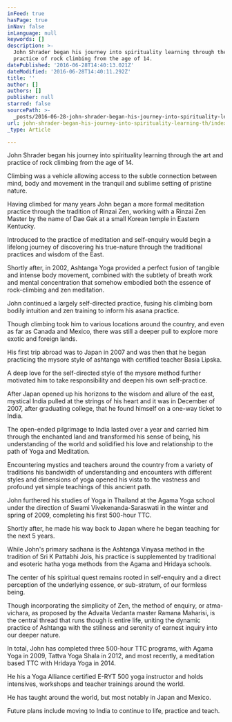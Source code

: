 ```yaml
---
inFeed: true
hasPage: true
inNav: false
inLanguage: null
keywords: []
description: >-
  John Shrader began his journey into spirituality learning through the art and
  practice of rock climbing from the age of 14.
datePublished: '2016-06-28T14:40:13.021Z'
dateModified: '2016-06-28T14:40:11.292Z'
title: ''
author: []
authors: []
publisher: null
starred: false
sourcePath: >-
  _posts/2016-06-28-john-shrader-began-his-journey-into-spirituality-learning-th.md
url: john-shrader-began-his-journey-into-spirituality-learning-th/index.html
_type: Article

---
```

John Shrader began his journey into spirituality learning through the art and practice of rock climbing from the age of 14\.

Climbing was a vehicle allowing access to the subtle connection between mind, body and movement in the tranquil and sublime setting of pristine nature.

Having climbed for many years John began a more formal meditation practice through the tradition of Rinzai Zen, working with a Rinzai Zen Master by the name of Dae Gak at a small Korean temple in Eastern Kentucky.

Introduced to the practice of meditation and self-enquiry would begin a lifelong journey of discovering his true-nature through the traditional practices and wisdom of the East.

Shortly after, in 2002, Ashtanga Yoga provided a perfect fusion of tangible and intense body movement, combined with the subtlety of breath work and mental concentration that somehow embodied both the essence of rock-climbing and zen meditation.

John continued a largely self-directed practice, fusing his climbing born bodily intuition and zen training to inform his asana practice.

Though climbing took him to various locations around the country, and even as far as Canada and Mexico, there was still a deeper pull to explore more exotic and foreign lands.

His first trip abroad was to Japan in 2007 and was then that he began practicing the mysore style of ashtanga with certified teacher Basia Lipska.

A deep love for the self-directed style of the mysore method further motivated him to take responsibility and deepen his own self-practice. 

After Japan opened up his horizons to the wisdom and allure of the east, mystical India pulled at the strings of his heart and it was in December of 2007, after graduating college, that he found himself on a one-way ticket to India.

The open-ended pilgrimage to India lasted over a year and carried him through the enchanted land and transformed his sense of being, his understanding of the world and solidified his love and relationship to the path of Yoga and Meditation. 

Encountering mystics and teachers around the country from a variety of traditions his bandwidth of understanding and encounters with different styles and dimensions of yoga opened his vista to the vastness and profound yet simple teachings of this ancient path. 

John furthered his studies of Yoga in Thailand at the Agama Yoga school under the direction of Swami Vivekenanda-Saraswati in the winter and spring of 2009, completing his first 500-hour TTC.

Shortly after, he made his way back to Japan where he began teaching for the next 5 years. 

While John's primary sadhana is the Ashtanga Vinyasa method in the tradition of Sri K Pattabhi Jois, his practice is supplemented by traditional and esoteric hatha yoga methods from the Agama and Hridaya schools.

The center of his spiritual quest remains rooted in self-enquiry and a direct perception of the underlying essence, or sub-stratum, of our formless being.

Though incorporating the simplicity of Zen, the method of enquiry, or atma-vichara, as proposed by the Advaita Vedanta master Ramana Maharisi, is the central thread that runs though is entire life, uniting the dynamic practice of Ashtanga with the stillness and serenity of earnest inquiry into our deeper nature. 

In total, John has completed three 500-hour TTC programs, with Agama Yoga in 2009, Tattva Yoga Shala in 2012, and most recently, a meditation based TTC with Hridaya Yoga in 2014\.

He his a Yoga Alliance certified E-RYT 500 yoga instructor and holds intensives, workshops and teacher trainings around the world.

He has taught around the world, but most notably in Japan and Mexico.

Future plans include moving to India to continue to life, practice and teach.